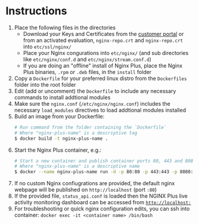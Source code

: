 # Instructions
 1. Place the following files in the directories
    * Download your Keys and Certificates from the [customer portal](https://cs.nginx.com/) or from
    an activated evaluation, `nginx-repo.crt` and `nginx-repo.crt` into `etc/ssl/nginx/`
    * Place your Nginx congurations into `etc/nginx/` (and sub directories like `etc/nginx/conf.d` and `etc/nginx/stream.conf.d`)
    * If you are doing an "offline" install of Nginx Plus, place the Nginx Plus binaries, `.rpm` or `.deb` files, in the `install` folder
 2. Copy a `Dockerfile` for your preferred linux distro from the `Dockerfiles` folder into the root folder
 3. Edit (add or uncomment) the `Dockerfile` to include any necessary commands to install addtional modules
 4. Make sure the `nginx.conf` (`/etc/nginx/nginx.conf`) includes the necessary `load_modules` directives to load addtional modules installed
 5. Build an image from your Dockerfile:
    ```bash
    # Run command from the folder containing the `Dockerfile`
    # Where "nginx-plus-name" is a descriptive tag
    $ docker build -t nginx-plus-name .
    ```
 6. Start the Nginx Plus container, e.g.:
    ```bash
    # Start a new container and publish container ports 80, 443 and 8080 to the host
    # Where "nginx-plus-name" is a descriptive name
    $ docker --name nginx-plus-name run -d -p 80:80 -p 443:443 -p 8080:8080 nginx-plus-name
    ```
 7. If no custom Nginx confiugrations are provided, the default nginx webpage will be published on `http://localhost` (port `:80`)
 8. If the provided file, `status_api.conf` is loaded then the NGINX Plus live activity monitoring dashboard can be
    accessed from [`http://localhost:`](http://localhost:8080)
 9. For troubleshooting or quick nginx configuration edits, you can ssh into container: `docker exec -it <container name> /bin/bash`
